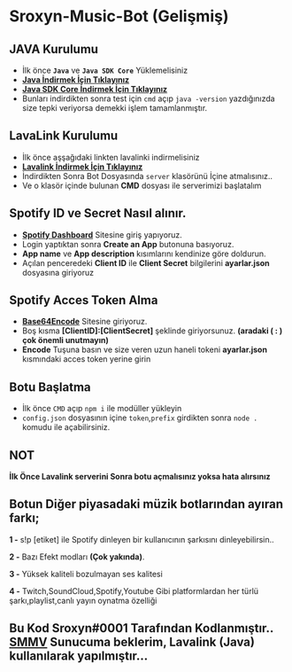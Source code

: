 # Sroxyn-Music-Bot (Gelişmiş)
## JAVA Kurulumu
* İlk önce **`Java`** ve **`Java SDK Core`** Yüklemelisiniz
* **[Java İndirmek İçin Tıklayınız](https://www.java.com/tr/download/)**
* **[Java SDK Core İndirmek İçin Tıklayınız](https://www.oracle.com/tr/java/technologies/javase-jdk15-downloads.html)**
* Bunları indirdikten sonra test için `cmd` açıp `java -version` yazdığınızda size tepki veriyorsa demekki işlem tamamlanmıştır.
## LavaLink Kurulumu
* İlk önce aşşağıdaki linkten lavalinki indirmelisiniz
* **[Lavalink İndirmek İçin Tıklayınız](https://github.com/Frederikam/Lavalink/releases/download/3.3.2.2/Lavalink.jar)**
* İndirdikten Sonra Bot Dosyasında `server` klasörünü İçine atmalısınız..
* Ve o klasör içinde bulunan **CMD** dosyası ile serverimizi başlatalım
## Spotify ID ve Secret Nasıl alınır.
* **[Spotify Dashboard](https://developer.spotify.com/dashboard/applications)** Sitesine giriş yapıyoruz.
* Login yaptıktan sonra __**Create an App**__ butonuna basıyoruz.
* **App name** ve **App description** kısımlarını kendinize göre doldurun.
* Açılan penceredeki **Client ID** ile **Client Secret** bilgilerini **ayarlar.json** dosyasına giriyoruz
## Spotify Acces Token Alma
* **[Base64Encode](https://www.base64encode.org/)** Sitesine giriyoruz.
* Boş kısma **[ClientID]:[ClientSecret]** şeklinde giriyorsunuz. **(aradaki ( : ) çok önemli unutmayın)**
* **Encode** Tuşuna basın ve size veren uzun haneli tokeni **ayarlar.json** kısmındaki acces token yerine girin
## Botu Başlatma
* İlk önce `CMD` açıp `npm i` ile modüller yükleyin
* `config.json` dosyasının içine `token`,`prefix` girdikten sonra `node .` komudu ile açabilirsiniz.
## NOT
**İlk Önce Lavalink serverini Sonra botu açmalısınız yoksa hata alırsınız**

## Botun Diğer piyasadaki müzik botlarından ayıran farkı;
**1 -**  s!p [etiket] ile Spotify dinleyen bir kullanıcının şarkısını dinleyebilirsin..

**2 -** Bazı Efekt modları **(Çok yakında)**.

**3 -** Yüksek kaliteli bozulmayan ses kalitesi

**4 -** Twitch,SoundCloud,Spotify,Youtube Gibi platformlardan her türlü şarkı,playlist,canlı yayın oynatma özelliği
## Bu Kod Sroxyn#0001 Tarafından Kodlanmıştır.. [SMMV](https://discord.gg/wg66268tZb) Sunucuma beklerim, Lavalink (Java) kullanılarak yapılmıştır...

